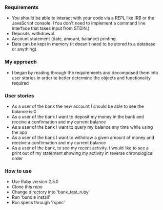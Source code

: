 ### Requirements
- You should be able to interact with your code via a REPL like IRB or the JavaScript console. (You don't need to implement a command line interface that takes input from STDIN.)
- Deposits, withdrawal.
- Account statement (date, amount, balance) printing.
- Data can be kept in memory (it doesn't need to be stored to a database or anything).

### My approach
- I began by reading through the requirements and decomposed them into user stories in order to better determine the objects and functionality required

### User stories
- As a user of the bank the new account I should be able to see the balance is 0
- As a user of the bank I want to deposit my money in the bank and receive a confirmation and my current balance
- As a user of the bank I want to query my balance any time while using the app
- As a user of the bank I want to withdraw a given amount of money and receive a confirmation and my current balance
- As a user of the bank, to see my recent activity, I would like to see a print out of my statement showing my activity in reverse chronological order



### How to use
- Use Ruby version 2.5.0
- Clone this repo
- Change directory into 'bank_test_ruby'
- Run 'bundle install'
- Run specs through 'rspec'

